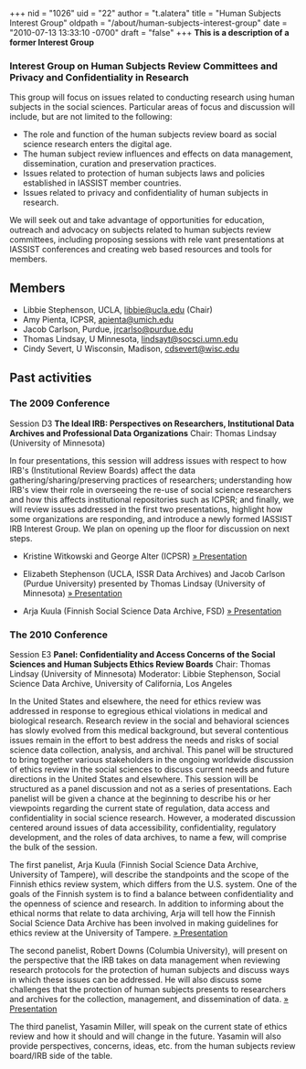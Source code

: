 +++
nid = "1026"
uid = "22"
author = "t.alatera"
title = "Human Subjects Interest Group"
oldpath = "/about/human-subjects-interest-group"
date = "2010-07-13 13:33:10 -0700"
draft = "false"
+++
**This is a description of a former Interest Group**

### Interest Group on Human Subjects Review Committees and Privacy and Confidentiality in Research

This group will focus on issues related to conducting research using
human subjects in the social sciences. Particular areas of focus and
discussion will include, but are not limited to the following:

-   The role and function of the human subjects review board as social
    science research enters the digital age.
-   The human subject review influences and effects on data management,
    dissemination, curation and preservation practices.
-   Issues related to protection of human subjects laws and policies
    established in IASSIST member countries.
-   Issues related to privacy and confidentiality of human subjects in
    research.

We will seek out and take advantage of opportunities for education,
outreach and advocacy on subjects related to human subjects review
committees, including proposing sessions with rele vant presentations at
IASSIST conferences and creating web based resources and tools for
members.

## Members

- Libbie Stephenson, UCLA, libbie@ucla.edu (Chair)
- Amy Pienta, ICPSR, apienta@umich.edu
- Jacob Carlson, Purdue, jrcarlso@purdue.edu
- Thomas Lindsay, U Minnesota, lindsayt@socsci.umn.edu
- Cindy Severt, U Wisconsin, Madison, cdsevert@wisc.edu

## Past activities

### The 2009 Conference

Session D3
**The Ideal IRB: Perspectives on Researchers, Institutional Data Archives and Professional Data Organizations**
Chair: Thomas Lindsay (University of Minnesota)

In four presentations, this session will address issues with respect to
how IRB's (Institutional Review Boards) affect the data
gathering/sharing/preserving practices of researchers; understanding how
IRB's view their role in overseeing the re-use of social science
researchers and how this affects institutional repositories such as
ICPSR; and finally, we will review issues addressed in the first two
presentations, highlight how some organizations are responding, and
introduce a newly formed IASSIST IRB Interest Group. We plan on opening
up the floor for discussion on next steps.

- Kristine Witkowski and George Alter (ICPSR) [» Presentation](http://www.fsd.uta.fi/iassist2009/presentations/D3_Witkowski.ppt)

- Elizabeth Stephenson (UCLA, ISSR Data Archives) and Jacob Carlson
(Purdue University) presented by Thomas Lindsay (University of
Minnesota) [» Presentation](http://www.fsd.uta.fi/iassist2009/presentations/D3_Stephenson.ppt)

- Arja Kuula (Finnish Social Science Data Archive, FSD) [» Presentation](http://www.fsd.uta.fi/iassist2009/presentations/D3_Kuula.ppt)

### The 2010 Conference

Session E3
**Panel: Confidentiality and Access Concerns of the Social Sciences and Human Subjects Ethics Review Boards**
Chair: Thomas Lindsay (University of Minnesota)
Moderator: Libbie Stephenson, Social Science Data Archive, University of
California, Los Angeles

In the United States and elsewhere, the need for ethics review was
addressed in response to egregious ethical violations in medical and
biological research. Research review in the social and behavioral
sciences has slowly evolved from this medical background, but several
contentious issues remain in the effort to best address the needs and
risks of social science data collection, analysis, and archival. This
panel will be structured to bring together various stakeholders in the
ongoing worldwide discussion of ethics review in the social sciences to
discuss current needs and future directions in the United States and
elsewhere. This session will be structured as a panel discussion and not
as a series of presentations. Each panelist will be given a chance at
the beginning to describe his or her viewpoints regarding the current
state of regulation, data access and confidentiality in social science
research. However, a moderated discussion centered around issues of data
accessibility, confidentiality, regulatory development, and the roles of
data archives, to name a few, will comprise the bulk of the session.

The first panelist, Arja Kuula (Finnish Social Science Data Archive,
University of Tampere), will describe the standpoints and the scope of
the Finnish ethics review system, which differs from the U.S. system.
One of the goals of the Finnish system is to find a balance between
confidentiality and the openness of science and research. In addition to
informing about the ethical norms that relate to data archiving, Arja
will tell how the Finnish Social Science Data Archive has been involved
in making guidelines for ethics review at the University of Tampere.
[» Presentation](http://www.ciser.cornell.edu/IASSIST/program/pres/e3/ArjaIASSIST2010%20-%20Copy.ppt)

The second panelist, Robert Downs (Columbia University), will present on
the perspective that the IRB takes on data management when reviewing
research protocols for the protection of human subjects and discuss ways
in which these issues can be addressed. He will also discuss some
challenges that the protection of human subjects presents to researchers
and archives for the collection, management, and dissemination of data.
[» Presentation](http://www.ciser.cornell.edu/IASSIST/program/pres/e3/DownsDataMgtForProtectionHumanSubjects20100603.pptx)

The third panelist, Yasamin Miller, will speak on the current state of
ethics review and how it should and will change in the future. Yasamin
will also provide perspectives, concerns, ideas, etc. from the human
subjects review board/IRB side of the table.

